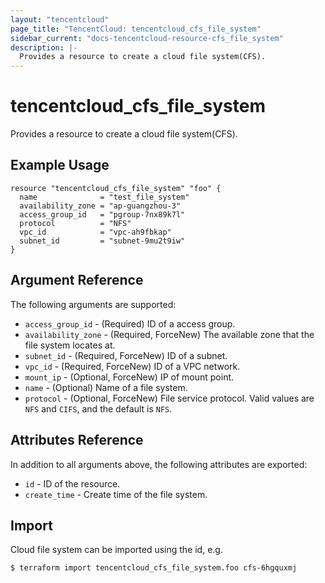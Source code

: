 ```yaml
---
layout: "tencentcloud"
page_title: "TencentCloud: tencentcloud_cfs_file_system"
sidebar_current: "docs-tencentcloud-resource-cfs_file_system"
description: |-
  Provides a resource to create a cloud file system(CFS).
---
```


# tencentcloud_cfs_file_system

Provides a resource to create a cloud file system(CFS).

## Example Usage

```hcl
resource "tencentcloud_cfs_file_system" "foo" {
  name              = "test_file_system"
  availability_zone = "ap-guangzhou-3"
  access_group_id   = "pgroup-7nx89k7l"
  protocol          = "NFS"
  vpc_id            = "vpc-ah9fbkap"
  subnet_id         = "subnet-9mu2t9iw"
}
```

## Argument Reference

The following arguments are supported:

* `access_group_id` - (Required) ID of a access group.
* `availability_zone` - (Required, ForceNew) The available zone that the file system locates at.
* `subnet_id` - (Required, ForceNew) ID of a subnet.
* `vpc_id` - (Required, ForceNew) ID of a VPC network.
* `mount_ip` - (Optional, ForceNew) IP of mount point.
* `name` - (Optional) Name of a file system.
* `protocol` - (Optional, ForceNew) File service protocol. Valid values are `NFS` and `CIFS`, and the default is `NFS`.

## Attributes Reference

In addition to all arguments above, the following attributes are exported:

* `id` - ID of the resource.
* `create_time` - Create time of the file system.


## Import

Cloud file system can be imported using the id, e.g.

```
$ terraform import tencentcloud_cfs_file_system.foo cfs-6hgquxmj
```

